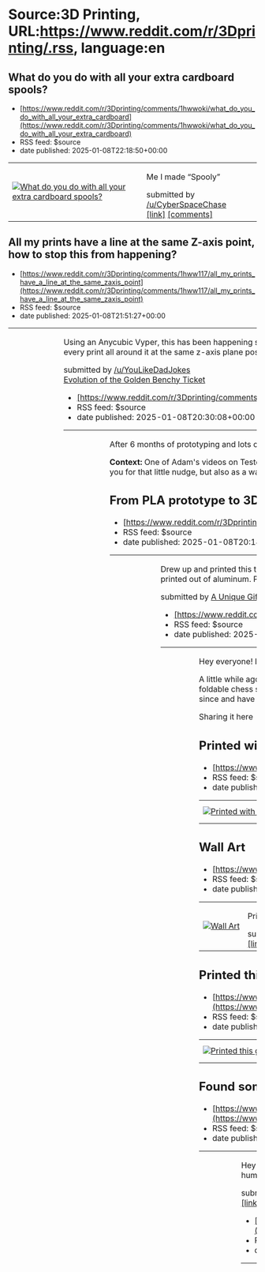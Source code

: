 # Source:3D Printing, URL:https://www.reddit.com/r/3Dprinting/.rss, language:en

## What do you do with all your extra cardboard spools?
 - [https://www.reddit.com/r/3Dprinting/comments/1hwwoki/what_do_you_do_with_all_your_extra_cardboard](https://www.reddit.com/r/3Dprinting/comments/1hwwoki/what_do_you_do_with_all_your_extra_cardboard)
 - RSS feed: $source
 - date published: 2025-01-08T22:18:50+00:00

<table> <tr><td> <a href="https://www.reddit.com/r/3Dprinting/comments/1hwwoki/what_do_you_do_with_all_your_extra_cardboard/"> <img src="https://preview.redd.it/oy7h59zjhube1.jpeg?width=640&amp;crop=smart&amp;auto=webp&amp;s=7533ab4394a6b9d671ed3f336deab62b43183360" alt="What do you do with all your extra cardboard spools? " title="What do you do with all your extra cardboard spools? " /> </a> </td><td> <!-- SC_OFF --><div class="md"><p>Me I made “Spooly”</p> </div><!-- SC_ON --> &#32; submitted by &#32; <a href="https://www.reddit.com/user/CyberSpaceChase"> /u/CyberSpaceChase </a> <br/> <span><a href="https://i.redd.it/oy7h59zjhube1.jpeg">[link]</a></span> &#32; <span><a href="https://www.reddit.com/r/3Dprinting/comments/1hwwoki/what_do_you_do_with_all_your_extra_cardboard/">[comments]</a></span> </td></tr></table>

## All my prints have a line at the same Z-axis point, how to stop this from happening?
 - [https://www.reddit.com/r/3Dprinting/comments/1hww117/all_my_prints_have_a_line_at_the_same_zaxis_point](https://www.reddit.com/r/3Dprinting/comments/1hww117/all_my_prints_have_a_line_at_the_same_zaxis_point)
 - RSS feed: $source
 - date published: 2025-01-08T21:51:27+00:00

<table> <tr><td> <a href="https://www.reddit.com/r/3Dprinting/comments/1hww117/all_my_prints_have_a_line_at_the_same_zaxis_point/"> <img src="https://a.thumbs.redditmedia.com/3y5BCFGm_TNbfEYLNz9rysE7PPHREYyZ54HoRV6O_08.jpg" alt="All my prints have a line at the same Z-axis point, how to stop this from happening?" title="All my prints have a line at the same Z-axis point, how to stop this from happening?" /> </a> </td><td> <!-- SC_OFF --><div class="md"><p>Using an Anycubic Vyper, this has been happening since I got it and I’m not sure how to fix it, I know the Benchy needed a z-offset change since the base is really clumpy I’ve since upped it to .3 and it fixed that issue but this line is still showing up on every print all around it at the same z-axis plane position, what’s likely causing this and how do I fix it?</p> </div><!-- SC_ON --> &#32; submitted by &#32; <a href="https://www.reddit.com/user/YouLikeDadJokes"> /u/YouLikeDadJokes </a> <br/> <span><a href="https://www.reddit.co

## Evolution of the Golden Benchy Ticket
 - [https://www.reddit.com/r/3Dprinting/comments/1hwu2y7/evolution_of_the_golden_benchy_ticket](https://www.reddit.com/r/3Dprinting/comments/1hwu2y7/evolution_of_the_golden_benchy_ticket)
 - RSS feed: $source
 - date published: 2025-01-08T20:30:08+00:00

<table> <tr><td> <a href="https://www.reddit.com/r/3Dprinting/comments/1hwu2y7/evolution_of_the_golden_benchy_ticket/"> <img src="https://b.thumbs.redditmedia.com/QjdSvYxa8vwJA2OdwKdnUe2g2vzAqAt8JhOxZ36eKuQ.jpg" alt="Evolution of the Golden Benchy Ticket" title="Evolution of the Golden Benchy Ticket" /> </a> </td><td> <!-- SC_OFF --><div class="md"><p>After 6 months of prototyping and lots of trial/error, just got a notification that the first ever Golden Benchy Ticket (GBT) - made specifically for Adam Savage - has been successfully delivered to the TESTED offices!!! Now we wait.... 🤞</p> <p><strong>Context:</strong> One of Adam&#39;s videos on Tested helped inspire me to create Build Board, a service to help makers better plan/organise both their 3D printing projects and filament inventory. As such, I made him a little gift not only as a thank you for that little nudge, but also as a way to invite him to check out what we&#39;ve built. Considering the very first prototype was desig

## From PLA prototype to 3D printed Aluminum, LT4 throttle body adapter
 - [https://www.reddit.com/r/3Dprinting/comments/1hwtt5c/from_pla_prototype_to_3d_printed_aluminum_lt4](https://www.reddit.com/r/3Dprinting/comments/1hwtt5c/from_pla_prototype_to_3d_printed_aluminum_lt4)
 - RSS feed: $source
 - date published: 2025-01-08T20:18:38+00:00

<table> <tr><td> <a href="https://www.reddit.com/r/3Dprinting/comments/1hwtt5c/from_pla_prototype_to_3d_printed_aluminum_lt4/"> <img src="https://external-preview.redd.it/czA4cnc1Ynh2dGJlMYL2AKGHfQgEzWKam8LdYT9Kk4vf4W82eauTqYlPbFAZ.png?width=640&amp;crop=smart&amp;auto=webp&amp;s=077339066e26118c92a3aec74b73f0549d21f71c" alt="From PLA prototype to 3D printed Aluminum, LT4 throttle body adapter " title="From PLA prototype to 3D printed Aluminum, LT4 throttle body adapter " /> </a> </td><td> <!-- SC_OFF --><div class="md"><p>Drew up and printed this throttle body adapter for a project we had in the shop. Printed the prototype on my X1C out of PLA. Final product was subbed out to someone with a lot more money than me so we could get it printed out of aluminum. Pretty excited with how this piece turned out. We print quite a bit of custom pieces for cars/trucks, but this is the first time using an alloy print.</p> </div><!-- SC_ON --> &#32; submitted by &#32; <a href="https://www.reddit.c

## A Unique Gift Idea for the Chess Mates
 - [https://www.reddit.com/r/3Dprinting/comments/1hwsxnp/a_unique_gift_idea_for_the_chess_mates](https://www.reddit.com/r/3Dprinting/comments/1hwsxnp/a_unique_gift_idea_for_the_chess_mates)
 - RSS feed: $source
 - date published: 2025-01-08T19:42:17+00:00

<table> <tr><td> <a href="https://www.reddit.com/r/3Dprinting/comments/1hwsxnp/a_unique_gift_idea_for_the_chess_mates/"> <img src="https://b.thumbs.redditmedia.com/QAETeViK2Bx1kiDDAsDS12swpfp-K6hUO-bG-g7dgGw.jpg" alt="A Unique Gift Idea for the Chess Mates" title="A Unique Gift Idea for the Chess Mates" /> </a> </td><td> <!-- SC_OFF --><div class="md"><p>Hey everyone! I know some of you might have already seen this, but I wanted to share it here as well for those who have not.</p> <p>A little while ago, I designed this portable, foldable chess set, which I call the Minimalist Chess Set. The foldable board prints in one piece, requires no post-processing, and offers a simple yet practical take on foldable chess sets. What started as a personal project ended up getting way more interest than I ever expected, and the feedback from the communities have been amazing. I have been printing these ever since and have already gifted dozens to friends who love the design.</p> <p>Sharing it here

## Printed with PETG and spite
 - [https://www.reddit.com/r/3Dprinting/comments/1hwsnkk/printed_with_petg_and_spite](https://www.reddit.com/r/3Dprinting/comments/1hwsnkk/printed_with_petg_and_spite)
 - RSS feed: $source
 - date published: 2025-01-08T19:30:36+00:00

<table> <tr><td> <a href="https://www.reddit.com/r/3Dprinting/comments/1hwsnkk/printed_with_petg_and_spite/"> <img src="https://preview.redd.it/1sjs1cfgntbe1.jpeg?width=640&amp;crop=smart&amp;auto=webp&amp;s=1466238fd876b1df8071549589a907c8539a4c4a" alt="Printed with PETG and spite" title="Printed with PETG and spite" /> </a> </td><td> &#32; submitted by &#32; <a href="https://www.reddit.com/user/elpollodiablo187"> /u/elpollodiablo187 </a> <br/> <span><a href="https://i.redd.it/1sjs1cfgntbe1.jpeg">[link]</a></span> &#32; <span><a href="https://www.reddit.com/r/3Dprinting/comments/1hwsnkk/printed_with_petg_and_spite/">[comments]</a></span> </td></tr></table>

## Wall Art
 - [https://www.reddit.com/r/3Dprinting/comments/1hwsdz0/wall_art](https://www.reddit.com/r/3Dprinting/comments/1hwsdz0/wall_art)
 - RSS feed: $source
 - date published: 2025-01-08T19:19:35+00:00

<table> <tr><td> <a href="https://www.reddit.com/r/3Dprinting/comments/1hwsdz0/wall_art/"> <img src="https://preview.redd.it/uyw4ofmkltbe1.jpeg?width=640&amp;crop=smart&amp;auto=webp&amp;s=5e35efb632bdc14ce1a1ebe5b817a11e667c2d20" alt="Wall Art" title="Wall Art" /> </a> </td><td> <!-- SC_OFF --><div class="md"><p>Printed on Bambu Labs A1 My wife said we needed more wall decor in our new house…</p> </div><!-- SC_ON --> &#32; submitted by &#32; <a href="https://www.reddit.com/user/AdministrativeFuel48"> /u/AdministrativeFuel48 </a> <br/> <span><a href="https://i.redd.it/uyw4ofmkltbe1.jpeg">[link]</a></span> &#32; <span><a href="https://www.reddit.com/r/3Dprinting/comments/1hwsdz0/wall_art/">[comments]</a></span> </td></tr></table>

## Printed this greek pillar bookend. Absolutely love it!
 - [https://www.reddit.com/r/3Dprinting/comments/1hwq7me/printed_this_greek_pillar_bookend_absolutely_love](https://www.reddit.com/r/3Dprinting/comments/1hwq7me/printed_this_greek_pillar_bookend_absolutely_love)
 - RSS feed: $source
 - date published: 2025-01-08T17:50:14+00:00

<table> <tr><td> <a href="https://www.reddit.com/r/3Dprinting/comments/1hwq7me/printed_this_greek_pillar_bookend_absolutely_love/"> <img src="https://b.thumbs.redditmedia.com/o6Ch9v9dYSI6wNan2c4GWzec9lUus64QXVp8ad6BRxI.jpg" alt="Printed this greek pillar bookend. Absolutely love it!" title="Printed this greek pillar bookend. Absolutely love it!" /> </a> </td><td> &#32; submitted by &#32; <a href="https://www.reddit.com/user/XRaytje04"> /u/XRaytje04 </a> <br/> <span><a href="https://www.reddit.com/gallery/1hwq7me">[link]</a></span> &#32; <span><a href="https://www.reddit.com/r/3Dprinting/comments/1hwq7me/printed_this_greek_pillar_bookend_absolutely_love/">[comments]</a></span> </td></tr></table>

## Found some 5ish years old PLA in storage, will this still work?
 - [https://www.reddit.com/r/3Dprinting/comments/1hwq7d9/found_some_5ish_years_old_pla_in_storage_will](https://www.reddit.com/r/3Dprinting/comments/1hwq7d9/found_some_5ish_years_old_pla_in_storage_will)
 - RSS feed: $source
 - date published: 2025-01-08T17:49:59+00:00

<table> <tr><td> <a href="https://www.reddit.com/r/3Dprinting/comments/1hwq7d9/found_some_5ish_years_old_pla_in_storage_will/"> <img src="https://b.thumbs.redditmedia.com/UBbcNk-Z4JfZHZBR4uSCtPgkRZue7t4KYEgabK8d1Jw.jpg" alt="Found some 5ish years old PLA in storage, will this still work?" title="Found some 5ish years old PLA in storage, will this still work?" /> </a> </td><td> <!-- SC_OFF --><div class="md"><p>Hey everyone, I found a couple rolls of PLA filament from my Davinci Mini days. Most of them are still sealed in the factory bags, some of them have been unsealed and sitting. I live in Colorado so humidity isn’t a problem, I just don’t want to try and print with this and cause a clog. Any idea if this would still work or cause problems? </p> </div><!-- SC_ON --> &#32; submitted by &#32; <a href="https://www.reddit.com/user/mrjbelfort"> /u/mrjbelfort </a> <br/> <span><a href="https://www.reddit.com/gallery/1hwq7d9">[link]</a></span> &#32; <span><a href="https://www.reddit.com/r

## Elden Ring's Dark Moon Greatsword coming along nicely
 - [https://www.reddit.com/r/3Dprinting/comments/1hwpvc0/elden_rings_dark_moon_greatsword_coming_along](https://www.reddit.com/r/3Dprinting/comments/1hwpvc0/elden_rings_dark_moon_greatsword_coming_along)
 - RSS feed: $source
 - date published: 2025-01-08T17:36:34+00:00

<table> <tr><td> <a href="https://www.reddit.com/r/3Dprinting/comments/1hwpvc0/elden_rings_dark_moon_greatsword_coming_along/"> <img src="https://external-preview.redd.it/YmlrcGh6dDYzdGJlMXWr9BC1z2svyuERIzREd0rxt8lRi-s0YX5CxBt3J6aw.png?width=640&amp;crop=smart&amp;auto=webp&amp;s=3b3fc8ddb922c30fa8f431e1eac4dae1b6159a93" alt="Elden Ring's Dark Moon Greatsword coming along nicely" title="Elden Ring's Dark Moon Greatsword coming along nicely" /> </a> </td><td> <!-- SC_OFF --><div class="md"><p>Elden Ring&#39;s Dark Moon Greatsword is coming along nicely. Let me remind you that this blade is a single print on my experimental Delta 3D printer. And yes I had to re-print the handle due to many reasons, but it&#39;s an improvement now. This is not the definitive blade, as the one I will end up using is frosted. this one is just a test.</p> </div><!-- SC_ON --> &#32; submitted by &#32; <a href="https://www.reddit.com/user/Excellent-Rip-1391"> /u/Excellent-Rip-1391 </a> <br/> <span><a href="h

## I heard 3D Benchy is trying to shutdown remixes
 - [https://www.reddit.com/r/3Dprinting/comments/1hwpq0q/i_heard_3d_benchy_is_trying_to_shutdown_remixes](https://www.reddit.com/r/3Dprinting/comments/1hwpq0q/i_heard_3d_benchy_is_trying_to_shutdown_remixes)
 - RSS feed: $source
 - date published: 2025-01-08T17:30:36+00:00

<table> <tr><td> <a href="https://www.reddit.com/r/3Dprinting/comments/1hwpq0q/i_heard_3d_benchy_is_trying_to_shutdown_remixes/"> <img src="https://preview.redd.it/aem87tq42tbe1.jpeg?width=640&amp;crop=smart&amp;auto=webp&amp;s=d0e53f8c3caf938863d4255fe041463c072f65dd" alt="I heard 3D Benchy is trying to shutdown remixes" title="I heard 3D Benchy is trying to shutdown remixes" /> </a> </td><td> &#32; submitted by &#32; <a href="https://www.reddit.com/user/coldblooded79"> /u/coldblooded79 </a> <br/> <span><a href="https://i.redd.it/aem87tq42tbe1.jpeg">[link]</a></span> &#32; <span><a href="https://www.reddit.com/r/3Dprinting/comments/1hwpq0q/i_heard_3d_benchy_is_trying_to_shutdown_remixes/">[comments]</a></span> </td></tr></table>

## Fired up the ol’ Ender today
 - [https://www.reddit.com/r/3Dprinting/comments/1hwo5uy/fired_up_the_ol_ender_today](https://www.reddit.com/r/3Dprinting/comments/1hwo5uy/fired_up_the_ol_ender_today)
 - RSS feed: $source
 - date published: 2025-01-08T16:28:04+00:00

<table> <tr><td> <a href="https://www.reddit.com/r/3Dprinting/comments/1hwo5uy/fired_up_the_ol_ender_today/"> <img src="https://external-preview.redd.it/MDVjNml0bHhxc2JlMWL4BPF07ulfhmmQ7nDVCkGmGWseWP1PHo2bKx3btDIx.png?width=640&amp;crop=smart&amp;auto=webp&amp;s=dc5b275ac23a3d77845d657dc989bccdd8828080" alt="Fired up the ol’ Ender today" title="Fired up the ol’ Ender today" /> </a> </td><td> <!-- SC_OFF --><div class="md"><p>The Ender 3 v2 has been sitting idle for a month now since I got a Bambu P1S, but felt motivated today to fire it back up to print some parts simultaneously! She ain’t fast, but gets ‘er done!</p> </div><!-- SC_ON --> &#32; submitted by &#32; <a href="https://www.reddit.com/user/SameScale6793"> /u/SameScale6793 </a> <br/> <span><a href="https://v.redd.it/zwtu1frxqsbe1">[link]</a></span> &#32; <span><a href="https://www.reddit.com/r/3Dprinting/comments/1hwo5uy/fired_up_the_ol_ender_today/">[comments]</a></span> </td></tr></table>

## Just finished this project. Fully 3D printed pendulum clock, weight driven, with a Graham deadbeat escapement and functional moon phase.
 - [https://www.reddit.com/r/3Dprinting/comments/1hwo05e/just_finished_this_project_fully_3d_printed](https://www.reddit.com/r/3Dprinting/comments/1hwo05e/just_finished_this_project_fully_3d_printed)
 - RSS feed: $source
 - date published: 2025-01-08T16:21:29+00:00

<table> <tr><td> <a href="https://www.reddit.com/r/3Dprinting/comments/1hwo05e/just_finished_this_project_fully_3d_printed/"> <img src="https://external-preview.redd.it/eGc0Y3ZubGtwc2JlMVOXSYb5S0_pFUfEOZ9GJ-MgVSWUJt4RmnRH-2Q1a69J.png?width=640&amp;crop=smart&amp;auto=webp&amp;s=a0395cedf9435f8c375d80472a6fa15fe6c27a14" alt="Just finished this project. Fully 3D printed pendulum clock, weight driven, with a Graham deadbeat escapement and functional moon phase." title="Just finished this project. Fully 3D printed pendulum clock, weight driven, with a Graham deadbeat escapement and functional moon phase." /> </a> </td><td> &#32; submitted by &#32; <a href="https://www.reddit.com/user/Lotsofsalty"> /u/Lotsofsalty </a> <br/> <span><a href="https://v.redd.it/42hjzmlkpsbe1">[link]</a></span> &#32; <span><a href="https://www.reddit.com/r/3Dprinting/comments/1hwo05e/just_finished_this_project_fully_3d_printed/">[comments]</a></span> </td></tr></table>

## My idea of candle holder, what do you think?
 - [https://www.reddit.com/r/3Dprinting/comments/1hwmznb/my_idea_of_candle_holder_what_do_you_think](https://www.reddit.com/r/3Dprinting/comments/1hwmznb/my_idea_of_candle_holder_what_do_you_think)
 - RSS feed: $source
 - date published: 2025-01-08T15:38:58+00:00

<table> <tr><td> <a href="https://www.reddit.com/r/3Dprinting/comments/1hwmznb/my_idea_of_candle_holder_what_do_you_think/"> <img src="https://preview.redd.it/92crrej6isbe1.jpeg?width=640&amp;crop=smart&amp;auto=webp&amp;s=d58520b28ecdb359a81da7ebf5c1daf03a32bbba" alt="My idea of candle holder, what do you think?" title="My idea of candle holder, what do you think?" /> </a> </td><td> &#32; submitted by &#32; <a href="https://www.reddit.com/user/Different_Charge_932"> /u/Different_Charge_932 </a> <br/> <span><a href="https://i.redd.it/92crrej6isbe1.jpeg">[link]</a></span> &#32; <span><a href="https://www.reddit.com/r/3Dprinting/comments/1hwmznb/my_idea_of_candle_holder_what_do_you_think/">[comments]</a></span> </td></tr></table>

## Designed and printed this simple F-16 fighter jet kitcard to add to your collections :)
 - [https://www.reddit.com/r/3Dprinting/comments/1hwm3js/designed_and_printed_this_simple_f16_fighter_jet](https://www.reddit.com/r/3Dprinting/comments/1hwm3js/designed_and_printed_this_simple_f16_fighter_jet)
 - RSS feed: $source
 - date published: 2025-01-08T14:59:25+00:00

<table> <tr><td> <a href="https://www.reddit.com/r/3Dprinting/comments/1hwm3js/designed_and_printed_this_simple_f16_fighter_jet/"> <img src="https://b.thumbs.redditmedia.com/oCe0NsO1-M0-5OBBZPx5zPXVby66iP0CVEYZb-guFfk.jpg" alt="Designed and printed this simple F-16 fighter jet kitcard to add to your collections :) " title="Designed and printed this simple F-16 fighter jet kitcard to add to your collections :) " /> </a> </td><td> &#32; submitted by &#32; <a href="https://www.reddit.com/user/Z33KO3"> /u/Z33KO3 </a> <br/> <span><a href="https://www.reddit.com/gallery/1hwm3js">[link]</a></span> &#32; <span><a href="https://www.reddit.com/r/3Dprinting/comments/1hwm3js/designed_and_printed_this_simple_f16_fighter_jet/">[comments]</a></span> </td></tr></table>

## I think it’s strong enough
 - [https://www.reddit.com/r/3Dprinting/comments/1hwlo7v/i_think_its_strong_enough](https://www.reddit.com/r/3Dprinting/comments/1hwlo7v/i_think_its_strong_enough)
 - RSS feed: $source
 - date published: 2025-01-08T14:39:02+00:00

<table> <tr><td> <a href="https://www.reddit.com/r/3Dprinting/comments/1hwlo7v/i_think_its_strong_enough/"> <img src="https://external-preview.redd.it/OXNpYWFkbWg3c2JlMZ-wemg0pOkw724CN9BU3aPMJ0wdrvZC0CnZy_YWuP8G.png?width=640&amp;crop=smart&amp;auto=webp&amp;s=3616e5963111a7195a4dfcc8ac4ce8d4815e5013" alt="I think it’s strong enough " title="I think it’s strong enough " /> </a> </td><td> <!-- SC_OFF --><div class="md"><p>Printed in standard PLA</p> </div><!-- SC_ON --> &#32; submitted by &#32; <a href="https://www.reddit.com/user/Appropriate-Gear-171"> /u/Appropriate-Gear-171 </a> <br/> <span><a href="https://v.redd.it/dz6z9ayh7sbe1">[link]</a></span> &#32; <span><a href="https://www.reddit.com/r/3Dprinting/comments/1hwlo7v/i_think_its_strong_enough/">[comments]</a></span> </td></tr></table>

## Finishied this project for friend who studies architecture
 - [https://www.reddit.com/r/3Dprinting/comments/1hwjo7d/finishied_this_project_for_friend_who_studies](https://www.reddit.com/r/3Dprinting/comments/1hwjo7d/finishied_this_project_for_friend_who_studies)
 - RSS feed: $source
 - date published: 2025-01-08T12:59:32+00:00

<table> <tr><td> <a href="https://www.reddit.com/r/3Dprinting/comments/1hwjo7d/finishied_this_project_for_friend_who_studies/"> <img src="https://b.thumbs.redditmedia.com/t9Uvsf_OUClcuVFm9X1CB0Xmitds3TOSqXXau6ulbQo.jpg" alt="Finishied this project for friend who studies architecture " title="Finishied this project for friend who studies architecture " /> </a> </td><td> <!-- SC_OFF --><div class="md"><p>ø0.6mm nozzle and 0.2mm layer height, took little less than 30h to print everything</p> </div><!-- SC_ON --> &#32; submitted by &#32; <a href="https://www.reddit.com/user/Mildonado"> /u/Mildonado </a> <br/> <span><a href="https://www.reddit.com/gallery/1hwjo7d">[link]</a></span> &#32; <span><a href="https://www.reddit.com/r/3Dprinting/comments/1hwjo7d/finishied_this_project_for_friend_who_studies/">[comments]</a></span> </td></tr></table>

## FYI 3dbenchy.com is sending lawyers to kill the fun.
 - [https://www.reddit.com/r/3Dprinting/comments/1hwj9y1/fyi_3dbenchycom_is_sending_lawyers_to_kill_the_fun](https://www.reddit.com/r/3Dprinting/comments/1hwj9y1/fyi_3dbenchycom_is_sending_lawyers_to_kill_the_fun)
 - RSS feed: $source
 - date published: 2025-01-08T12:38:27+00:00

<table> <tr><td> <a href="https://www.reddit.com/r/3Dprinting/comments/1hwj9y1/fyi_3dbenchycom_is_sending_lawyers_to_kill_the_fun/"> <img src="https://preview.redd.it/ecy1r89cjrbe1.png?width=640&amp;crop=smart&amp;auto=webp&amp;s=c31c8dce143122be44bccc65f97ffea3caf8efa7" alt="FYI 3dbenchy.com is sending lawyers to kill the fun." title="FYI 3dbenchy.com is sending lawyers to kill the fun." /> </a> </td><td> &#32; submitted by &#32; <a href="https://www.reddit.com/user/mkrjoe"> /u/mkrjoe </a> <br/> <span><a href="https://i.redd.it/ecy1r89cjrbe1.png">[link]</a></span> &#32; <span><a href="https://www.reddit.com/r/3Dprinting/comments/1hwj9y1/fyi_3dbenchycom_is_sending_lawyers_to_kill_the_fun/">[comments]</a></span> </td></tr></table>

## Any ideas on how i can make this design better? https://makerworld.com/en/models/956804
 - [https://www.reddit.com/r/3Dprinting/comments/1hwi5ru/any_ideas_on_how_i_can_make_this_design_better](https://www.reddit.com/r/3Dprinting/comments/1hwi5ru/any_ideas_on_how_i_can_make_this_design_better)
 - RSS feed: $source
 - date published: 2025-01-08T11:35:04+00:00

<table> <tr><td> <a href="https://www.reddit.com/r/3Dprinting/comments/1hwi5ru/any_ideas_on_how_i_can_make_this_design_better/"> <img src="https://preview.redd.it/j9r028tnarbe1.jpeg?width=640&amp;crop=smart&amp;auto=webp&amp;s=173f998bf80d60686dd49d1f554eadca0f9089b9" alt="Any ideas on how i can make this design better? https://makerworld.com/en/models/956804" title="Any ideas on how i can make this design better? https://makerworld.com/en/models/956804" /> </a> </td><td> &#32; submitted by &#32; <a href="https://www.reddit.com/user/The_Potato_Mans"> /u/The_Potato_Mans </a> <br/> <span><a href="https://i.redd.it/j9r028tnarbe1.jpeg">[link]</a></span> &#32; <span><a href="https://www.reddit.com/r/3Dprinting/comments/1hwi5ru/any_ideas_on_how_i_can_make_this_design_better/">[comments]</a></span> </td></tr></table>

## Came out great I think!
 - [https://www.reddit.com/r/3Dprinting/comments/1hwhu69/came_out_great_i_think](https://www.reddit.com/r/3Dprinting/comments/1hwhu69/came_out_great_i_think)
 - RSS feed: $source
 - date published: 2025-01-08T11:15:35+00:00

<table> <tr><td> <a href="https://www.reddit.com/r/3Dprinting/comments/1hwhu69/came_out_great_i_think/"> <img src="https://preview.redd.it/upucyb487rbe1.jpeg?width=640&amp;crop=smart&amp;auto=webp&amp;s=2ff3f20338da198ab562988501299ccb2ccd280b" alt="Came out great I think! " title="Came out great I think! " /> </a> </td><td> <!-- SC_OFF --><div class="md"><p><a href="https://makerworld.com/en/models/896572?from=search#profileId-854763">https://makerworld.com/en/models/896572?from=search#profileId-854763</a></p> <p>About a 24 hour print with most of the waste going into pruge models. Painted in bambu studio and printed bambu metal filament.</p> <p>Overall very happy!</p> </div><!-- SC_ON --> &#32; submitted by &#32; <a href="https://www.reddit.com/user/geeky-hawkes"> /u/geeky-hawkes </a> <br/> <span><a href="https://i.redd.it/upucyb487rbe1.jpeg">[link]</a></span> &#32; <span><a href="https://www.reddit.com/r/3Dprinting/comments/1hwhu69/came_out_great_i_think/">[comments]</a></span> </

## My chonkiest print: 0.8mm nozzle, 2mm printing width 1mm layer height
 - [https://www.reddit.com/r/3Dprinting/comments/1hwh1gz/my_chonkiest_print_08mm_nozzle_2mm_printing_width](https://www.reddit.com/r/3Dprinting/comments/1hwh1gz/my_chonkiest_print_08mm_nozzle_2mm_printing_width)
 - RSS feed: $source
 - date published: 2025-01-08T10:25:01+00:00

<table> <tr><td> <a href="https://www.reddit.com/r/3Dprinting/comments/1hwh1gz/my_chonkiest_print_08mm_nozzle_2mm_printing_width/"> <img src="https://external-preview.redd.it/dnJzNW5sODF5cWJlMXDnjSc9Ctfsbjd5mtJVARt4RU_zrcBKtn1aMNW8T40x.png?width=640&amp;crop=smart&amp;auto=webp&amp;s=dff977c848a21ee166cac353cef404039f5ee1f8" alt="My chonkiest print: 0.8mm nozzle, 2mm printing width 1mm layer height" title="My chonkiest print: 0.8mm nozzle, 2mm printing width 1mm layer height" /> </a> </td><td> &#32; submitted by &#32; <a href="https://www.reddit.com/user/Oguzcana"> /u/Oguzcana </a> <br/> <span><a href="https://v.redd.it/qqylah71yqbe1">[link]</a></span> &#32; <span><a href="https://www.reddit.com/r/3Dprinting/comments/1hwh1gz/my_chonkiest_print_08mm_nozzle_2mm_printing_width/">[comments]</a></span> </td></tr></table>

## 1 meter tall print strikes back
 - [https://www.reddit.com/r/3Dprinting/comments/1hwg4tm/1_meter_tall_print_strikes_back](https://www.reddit.com/r/3Dprinting/comments/1hwg4tm/1_meter_tall_print_strikes_back)
 - RSS feed: $source
 - date published: 2025-01-08T09:25:04+00:00

<table> <tr><td> <a href="https://www.reddit.com/r/3Dprinting/comments/1hwg4tm/1_meter_tall_print_strikes_back/"> <img src="https://external-preview.redd.it/Y2FyMTVqeWhucWJlMebK5p69U_-mYBUxXdUgDAvKF6z9l0WeG2zUXEsZfLHO.png?width=640&amp;crop=smart&amp;auto=webp&amp;s=f7856a1fef2c8592b1f3e9988a05bef01d69aae2" alt="1 meter tall print strikes back" title="1 meter tall print strikes back" /> </a> </td><td> <!-- SC_OFF --><div class="md"><p>Here&#39;s a new attempt at the Dark Moon greatsword blade, this time, keeping the transparent nature of the filament used. Specs: 1mm nozzle, 0.32 mm layer, transparent sparkle blue PLA, 190° C, 20mm/s, 10h print time.</p> </div><!-- SC_ON --> &#32; submitted by &#32; <a href="https://www.reddit.com/user/Excellent-Rip-1391"> /u/Excellent-Rip-1391 </a> <br/> <span><a href="https://v.redd.it/hp0v9e3inqbe1">[link]</a></span> &#32; <span><a href="https://www.reddit.com/r/3Dprinting/comments/1hwg4tm/1_meter_tall_print_strikes_back/">[comments]</a></span> </

## P1S tool wall!
 - [https://www.reddit.com/r/3Dprinting/comments/1hwfddp/p1s_tool_wall](https://www.reddit.com/r/3Dprinting/comments/1hwfddp/p1s_tool_wall)
 - RSS feed: $source
 - date published: 2025-01-08T08:33:25+00:00

<table> <tr><td> <a href="https://www.reddit.com/r/3Dprinting/comments/1hwfddp/p1s_tool_wall/"> <img src="https://preview.redd.it/3f1xbwhaeqbe1.jpeg?width=640&amp;crop=smart&amp;auto=webp&amp;s=459f9d3f03f837236d04542644ae20d2abfd777a" alt="P1S tool wall!" title="P1S tool wall!" /> </a> </td><td> <!-- SC_OFF --><div class="md"><p>I found these on makerworld! I’m happy with the way it turned out! My only 2 suggestions are 1. don’t print with Silk PLA, very aesthetically pleasing, but not as strong. 2. Make sure and have your cup of coffee before clearing the overnight print and starting the new one….😂. This guy makes EZ-Lock HSW connectors, They are great! <a href="https://makerworld.com/@gary.oldefendt">https://makerworld.com/@gary.oldefendt</a></p> </div><!-- SC_ON --> &#32; submitted by &#32; <a href="https://www.reddit.com/user/Locutus07132305"> /u/Locutus07132305 </a> <br/> <span><a href="https://i.redd.it/3f1xbwhaeqbe1.jpeg">[link]</a></span> &#32; <span><a href="https://www.red

## I know we all joke about “did you dry your filament?” But, this is a first for me…
 - [https://www.reddit.com/r/3Dprinting/comments/1hwfbzf/i_know_we_all_joke_about_did_you_dry_your](https://www.reddit.com/r/3Dprinting/comments/1hwfbzf/i_know_we_all_joke_about_did_you_dry_your)
 - RSS feed: $source
 - date published: 2025-01-08T08:30:37+00:00

<table> <tr><td> <a href="https://www.reddit.com/r/3Dprinting/comments/1hwfbzf/i_know_we_all_joke_about_did_you_dry_your/"> <img src="https://b.thumbs.redditmedia.com/TdRhaLcLzhpMTM3BBmC2l8Y2s_rd4BGEOplfJc2rPRY.jpg" alt="I know we all joke about “did you dry your filament?” But, this is a first for me…" title="I know we all joke about “did you dry your filament?” But, this is a first for me…" /> </a> </td><td> <!-- SC_OFF --><div class="md"><p>There are actual moisture droplets inside a brand new, completely sealed spool of filament. What??</p> <p>Assuming it’s just condensation, but I actually laughed out loud when I opened this up. Will definitely be drying this first. 😆</p> </div><!-- SC_ON --> &#32; submitted by &#32; <a href="https://www.reddit.com/user/espressobsessedGCP"> /u/espressobsessedGCP </a> <br/> <span><a href="https://www.reddit.com/gallery/1hwfbzf">[link]</a></span> &#32; <span><a href="https://www.reddit.com/r/3Dprinting/comments/1hwfbzf/i_know_we_all_joke_about_did

## Help me
 - [https://www.reddit.com/r/3Dprinting/comments/1hwf0bq/help_me](https://www.reddit.com/r/3Dprinting/comments/1hwf0bq/help_me)
 - RSS feed: $source
 - date published: 2025-01-08T08:08:46+00:00

<table> <tr><td> <a href="https://www.reddit.com/r/3Dprinting/comments/1hwf0bq/help_me/"> <img src="https://preview.redd.it/w7audn4w9qbe1.jpeg?width=640&amp;crop=smart&amp;auto=webp&amp;s=6cc4f37a513a8767c99329884fc42d870f8daf2d" alt="Help me " title="Help me " /> </a> </td><td> <!-- SC_OFF --><div class="md"><p>Y leave my 3d printer all night and in the morning y ended up with this</p> </div><!-- SC_ON --> &#32; submitted by &#32; <a href="https://www.reddit.com/user/Zekay777"> /u/Zekay777 </a> <br/> <span><a href="https://i.redd.it/w7audn4w9qbe1.jpeg">[link]</a></span> &#32; <span><a href="https://www.reddit.com/r/3Dprinting/comments/1hwf0bq/help_me/">[comments]</a></span> </td></tr></table>

## Since we are showing knobs, my wife asked me to make those, and I kinda love it. Printed some accessories too for good measure.
 - [https://www.reddit.com/r/3Dprinting/comments/1hwcobk/since_we_are_showing_knobs_my_wife_asked_me_to](https://www.reddit.com/r/3Dprinting/comments/1hwcobk/since_we_are_showing_knobs_my_wife_asked_me_to)
 - RSS feed: $source
 - date published: 2025-01-08T05:42:14+00:00

<table> <tr><td> <a href="https://www.reddit.com/r/3Dprinting/comments/1hwcobk/since_we_are_showing_knobs_my_wife_asked_me_to/"> <img src="https://b.thumbs.redditmedia.com/-uTy4hFsZQ6PyTEal8AGyaTvdJ18xaLsrHjEgptD75w.jpg" alt="Since we are showing knobs, my wife asked me to make those, and I kinda love it. Printed some accessories too for good measure." title="Since we are showing knobs, my wife asked me to make those, and I kinda love it. Printed some accessories too for good measure." /> </a> </td><td> &#32; submitted by &#32; <a href="https://www.reddit.com/user/Affectionate-Car4930"> /u/Affectionate-Car4930 </a> <br/> <span><a href="https://www.reddit.com/gallery/1hwcobk">[link]</a></span> &#32; <span><a href="https://www.reddit.com/r/3Dprinting/comments/1hwcobk/since_we_are_showing_knobs_my_wife_asked_me_to/">[comments]</a></span> </td></tr></table>

## Finished alien print using the k2 plus all hand painted
 - [https://www.reddit.com/r/3Dprinting/comments/1hwcgy3/finished_alien_print_using_the_k2_plus_all_hand](https://www.reddit.com/r/3Dprinting/comments/1hwcgy3/finished_alien_print_using_the_k2_plus_all_hand)
 - RSS feed: $source
 - date published: 2025-01-08T05:30:22+00:00

<table> <tr><td> <a href="https://www.reddit.com/r/3Dprinting/comments/1hwcgy3/finished_alien_print_using_the_k2_plus_all_hand/"> <img src="https://a.thumbs.redditmedia.com/7It3RtuSKJ8p86sSXpp_NVuVOtj04Rrh-spqUXELAN4.jpg" alt="Finished alien print using the k2 plus all hand painted" title="Finished alien print using the k2 plus all hand painted" /> </a> </td><td> &#32; submitted by &#32; <a href="https://www.reddit.com/user/playinthemud87"> /u/playinthemud87 </a> <br/> <span><a href="https://www.reddit.com/gallery/1hwcgy3">[link]</a></span> &#32; <span><a href="https://www.reddit.com/r/3Dprinting/comments/1hwcgy3/finished_alien_print_using_the_k2_plus_all_hand/">[comments]</a></span> </td></tr></table>

## Almost there… Back Plate for Golden Benchy Ticket 🎟️
 - [https://www.reddit.com/r/3Dprinting/comments/1hwbcze/almost_there_back_plate_for_golden_benchy_ticket](https://www.reddit.com/r/3Dprinting/comments/1hwbcze/almost_there_back_plate_for_golden_benchy_ticket)
 - RSS feed: $source
 - date published: 2025-01-08T04:25:50+00:00

<table> <tr><td> <a href="https://www.reddit.com/r/3Dprinting/comments/1hwbcze/almost_there_back_plate_for_golden_benchy_ticket/"> <img src="https://preview.redd.it/nli970146pbe1.jpeg?width=640&amp;crop=smart&amp;auto=webp&amp;s=ecef006c5ebb7d3639c1c39d9251bf43d4da5796" alt="Almost there… Back Plate for Golden Benchy Ticket 🎟️ " title="Almost there… Back Plate for Golden Benchy Ticket 🎟️ " /> </a> </td><td> <!-- SC_OFF --><div class="md"><p>Will soon be inviting some of the people who were instrumental in my 3D printing journey (Adam Savage, 3D Printing Nerd, Makers Muse, Zack Freedman, etc) to try out Build Board (BB) by sending them a custom 3D printed “Golden Ticket”.</p> <p>It’s an idea inspired by the ticket from Charlie and the Chocolate factory that I hope will get people excited enough to try BB out when we’re ready. Since we’re a self-funded two man operation with a marketing budget of exactly ZERO DOLLAR, wanted to find interesting low-cost ways of getting the attention of 

## How much does PLA cost before markup?
 - [https://www.reddit.com/r/3Dprinting/comments/1hwb9lt/how_much_does_pla_cost_before_markup](https://www.reddit.com/r/3Dprinting/comments/1hwb9lt/how_much_does_pla_cost_before_markup)
 - RSS feed: $source
 - date published: 2025-01-08T04:20:30+00:00

<table> <tr><td> <a href="https://www.reddit.com/r/3Dprinting/comments/1hwb9lt/how_much_does_pla_cost_before_markup/"> <img src="https://preview.redd.it/moeaqh265pbe1.png?width=640&amp;crop=smart&amp;auto=webp&amp;s=161e27f0c9ea7a90bc5e5b8a50887403e920e25f" alt="How much does PLA cost before markup?" title="How much does PLA cost before markup?" /> </a> </td><td> <!-- SC_OFF --><div class="md"><p>I bought 15 rolls of genuine creatily PLA from someone at $14 CAD each (~9.75 USD). they told me they were a creatily distributor of PLA.</p> <p>(Photo is from the guy who sold me PLA, so they clearly had pretty big economy of scale).</p> </div><!-- SC_ON --> &#32; submitted by &#32; <a href="https://www.reddit.com/user/Initial_Sale_8471"> /u/Initial_Sale_8471 </a> <br/> <span><a href="https://i.redd.it/moeaqh265pbe1.png">[link]</a></span> &#32; <span><a href="https://www.reddit.com/r/3Dprinting/comments/1hwb9lt/how_much_does_pla_cost_before_markup/">[comments]</a></span> </td></tr></table>

## I tired making a snow-figure maker but when I finished printing, all snow melted
 - [https://www.reddit.com/r/3Dprinting/comments/1hw9s4g/i_tired_making_a_snowfigure_maker_but_when_i](https://www.reddit.com/r/3Dprinting/comments/1hw9s4g/i_tired_making_a_snowfigure_maker_but_when_i)
 - RSS feed: $source
 - date published: 2025-01-08T03:01:19+00:00

<table> <tr><td> <a href="https://www.reddit.com/r/3Dprinting/comments/1hw9s4g/i_tired_making_a_snowfigure_maker_but_when_i/"> <img src="https://external-preview.redd.it/OWhxdGZtejByb2JlMfLlm_NwuDqwad7RlkoCLAQFNPOWneAjTXPtLHKMOxNE.png?width=640&amp;crop=smart&amp;auto=webp&amp;s=8c011dde6b37883e9c88b3c5c6326f51e921befb" alt="I tired making a snow-figure maker but when I finished printing, all snow melted" title="I tired making a snow-figure maker but when I finished printing, all snow melted" /> </a> </td><td> <!-- SC_OFF --><div class="md"><p>I&#39;m pretty sure this is not gonna result well. But I can&#39;t even try because of no snow</p> <p>Any substitute for snow?</p> </div><!-- SC_ON --> &#32; submitted by &#32; <a href="https://www.reddit.com/user/IdonthaveQuestions"> /u/IdonthaveQuestions </a> <br/> <span><a href="https://v.redd.it/a25lqj71robe1">[link]</a></span> &#32; <span><a href="https://www.reddit.com/r/3Dprinting/comments/1hw9s4g/i_tired_making_a_snowfigure_maker_but_wh

## The raw print quality of Bambu never ceases to amaze me . . .
 - [https://www.reddit.com/r/3Dprinting/comments/1hw9jp5/the_raw_print_quality_of_bambu_never_ceases_to](https://www.reddit.com/r/3Dprinting/comments/1hw9jp5/the_raw_print_quality_of_bambu_never_ceases_to)
 - RSS feed: $source
 - date published: 2025-01-08T02:49:21+00:00

<table> <tr><td> <a href="https://www.reddit.com/r/3Dprinting/comments/1hw9jp5/the_raw_print_quality_of_bambu_never_ceases_to/"> <img src="https://b.thumbs.redditmedia.com/gObi7zB7oOmhPnOkwGM6BnaaSa3c2dE7MrmCTtGsnQo.jpg" alt="The raw print quality of Bambu never ceases to amaze me . . ." title="The raw print quality of Bambu never ceases to amaze me . . ." /> </a> </td><td> &#32; submitted by &#32; <a href="https://www.reddit.com/user/Complex_Property4960"> /u/Complex_Property4960 </a> <br/> <span><a href="https://www.reddit.com/gallery/1hw9jp5">[link]</a></span> &#32; <span><a href="https://www.reddit.com/r/3Dprinting/comments/1hw9jp5/the_raw_print_quality_of_bambu_never_ceases_to/">[comments]</a></span> </td></tr></table>

## 3rd batch made
 - [https://www.reddit.com/r/3Dprinting/comments/1hw9437/3rd_batch_made](https://www.reddit.com/r/3Dprinting/comments/1hw9437/3rd_batch_made)
 - RSS feed: $source
 - date published: 2025-01-08T02:27:01+00:00

<table> <tr><td> <a href="https://www.reddit.com/r/3Dprinting/comments/1hw9437/3rd_batch_made/"> <img src="https://preview.redd.it/cjestk0xkobe1.jpeg?width=640&amp;crop=smart&amp;auto=webp&amp;s=86b92124cd5b64c933bd8c396d85cb790571f039" alt="3rd batch made" title="3rd batch made" /> </a> </td><td> <!-- SC_OFF --><div class="md"><p>Time to hide them wherever I go</p> </div><!-- SC_ON --> &#32; submitted by &#32; <a href="https://www.reddit.com/user/Plazma_Wolf"> /u/Plazma_Wolf </a> <br/> <span><a href="https://i.redd.it/cjestk0xkobe1.jpeg">[link]</a></span> &#32; <span><a href="https://www.reddit.com/r/3Dprinting/comments/1hw9437/3rd_batch_made/">[comments]</a></span> </td></tr></table>

## Printed a custom GPU support for my PC Case
 - [https://www.reddit.com/r/3Dprinting/comments/1hw8e7o/printed_a_custom_gpu_support_for_my_pc_case](https://www.reddit.com/r/3Dprinting/comments/1hw8e7o/printed_a_custom_gpu_support_for_my_pc_case)
 - RSS feed: $source
 - date published: 2025-01-08T01:52:43+00:00

<table> <tr><td> <a href="https://www.reddit.com/r/3Dprinting/comments/1hw8e7o/printed_a_custom_gpu_support_for_my_pc_case/"> <img src="https://b.thumbs.redditmedia.com/9wERCXBuRqGagsbeyc3h7L1XDxKpTb0omVTrAklYZss.jpg" alt="Printed a custom GPU support for my PC Case" title="Printed a custom GPU support for my PC Case" /> </a> </td><td> <!-- SC_OFF --><div class="md"><p>Couldn&#39;t find an existing mount for over the fans, so I made my own! Case is a Montech King 95 Pro, modeled it in Solid works. Sliced in Prusaslicer and printed on a MK3S+.</p> </div><!-- SC_ON --> &#32; submitted by &#32; <a href="https://www.reddit.com/user/Shards_FFR"> /u/Shards_FFR </a> <br/> <span><a href="https://www.reddit.com/gallery/1hw8e7o">[link]</a></span> &#32; <span><a href="https://www.reddit.com/r/3Dprinting/comments/1hw8e7o/printed_a_custom_gpu_support_for_my_pc_case/">[comments]</a></span> </td></tr></table>

## Bald eagle skeleton I made myself. I cleaned a dead one for a museum and made a completely printable ceramic version.
 - [https://www.reddit.com/r/3Dprinting/comments/1hw836y/bald_eagle_skeleton_i_made_myself_i_cleaned_a](https://www.reddit.com/r/3Dprinting/comments/1hw836y/bald_eagle_skeleton_i_made_myself_i_cleaned_a)
 - RSS feed: $source
 - date published: 2025-01-08T01:37:09+00:00

<table> <tr><td> <a href="https://www.reddit.com/r/3Dprinting/comments/1hw836y/bald_eagle_skeleton_i_made_myself_i_cleaned_a/"> <img src="https://b.thumbs.redditmedia.com/OGZ2Lmqwy6BcFUMPqzhEJ9cWf7HSO4sPkra-otLdOWA.jpg" alt="Bald eagle skeleton I made myself. I cleaned a dead one for a museum and made a completely printable ceramic version." title="Bald eagle skeleton I made myself. I cleaned a dead one for a museum and made a completely printable ceramic version." /> </a> </td><td> &#32; submitted by &#32; <a href="https://www.reddit.com/user/Thebirdskeleton"> /u/Thebirdskeleton </a> <br/> <span><a href="https://www.reddit.com/gallery/1hw836y">[link]</a></span> &#32; <span><a href="https://www.reddit.com/r/3Dprinting/comments/1hw836y/bald_eagle_skeleton_i_made_myself_i_cleaned_a/">[comments]</a></span> </td></tr></table>

## Guardian Blade
 - [https://www.reddit.com/r/3Dprinting/comments/1hw7tf3/guardian_blade](https://www.reddit.com/r/3Dprinting/comments/1hw7tf3/guardian_blade)
 - RSS feed: $source
 - date published: 2025-01-08T01:24:17+00:00

<table> <tr><td> <a href="https://www.reddit.com/r/3Dprinting/comments/1hw7tf3/guardian_blade/"> <img src="https://external-preview.redd.it/cXZ4ejZ0MHE5b2JlMVbnwHfvrDlnFBE8ziA6fTOLg4U0YtpdpWpQkHcYRPEr.png?width=640&amp;crop=smart&amp;auto=webp&amp;s=fd2307771a997315485c0fc77ba744d8e3fe093b" alt="Guardian Blade " title="Guardian Blade " /> </a> </td><td> <!-- SC_OFF --><div class="md"><p>I&#39;ve made 3 of these now so I can get used to a soldering iron and coding :) </p> </div><!-- SC_ON --> &#32; submitted by &#32; <a href="https://www.reddit.com/user/SubZeroX29"> /u/SubZeroX29 </a> <br/> <span><a href="https://v.redd.it/cxct5f4q9obe1">[link]</a></span> &#32; <span><a href="https://www.reddit.com/r/3Dprinting/comments/1hw7tf3/guardian_blade/">[comments]</a></span> </td></tr></table>

## Non-kitchen knob from two years ago
 - [https://www.reddit.com/r/3Dprinting/comments/1hw6eox/nonkitchen_knob_from_two_years_ago](https://www.reddit.com/r/3Dprinting/comments/1hw6eox/nonkitchen_knob_from_two_years_ago)
 - RSS feed: $source
 - date published: 2025-01-08T00:16:20+00:00

<table> <tr><td> <a href="https://www.reddit.com/r/3Dprinting/comments/1hw6eox/nonkitchen_knob_from_two_years_ago/"> <img src="https://preview.redd.it/esogswolxnbe1.jpeg?width=640&amp;crop=smart&amp;auto=webp&amp;s=f9dca6df5e33524c0c4d995998e723d7659ceb5e" alt="Non-kitchen knob from two years ago" title="Non-kitchen knob from two years ago" /> </a> </td><td> <!-- SC_OFF --><div class="md"><p>Made by a colleague for my audio mixer that lost the original.</p> </div><!-- SC_ON --> &#32; submitted by &#32; <a href="https://www.reddit.com/user/Dannarsh"> /u/Dannarsh </a> <br/> <span><a href="https://i.redd.it/esogswolxnbe1.jpeg">[link]</a></span> &#32; <span><a href="https://www.reddit.com/r/3Dprinting/comments/1hw6eox/nonkitchen_knob_from_two_years_ago/">[comments]</a></span> </td></tr></table>

